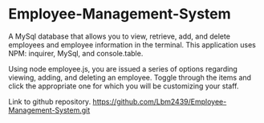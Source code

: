 # Employee-Management-System

A MySql database that allows you to view, retrieve, add, and delete 
employees and employee information in the terminal.  This application 
uses NPM: inquirer, MySql, and console.table.  

Using node employee.js, you are issued a series of options regarding 
viewing, adding, and deleting an employee.  Toggle through the items 
and click the appropriate one for which you will be customizing your 
staff.

Link to github repository.  https://github.com/Lbm2439/Employee-Management-System.git
